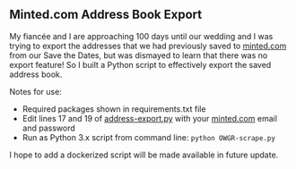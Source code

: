 ## Minted.com Address Book Export
My fiancée and I are approaching 100 days until our wedding and I was trying to export the addresses that we had previously saved to [minted.com](https://minted.com) from our Save the Dates, but was dismayed to learn that there was no export feature! So I built a Python script to effectively export the saved address book.

Notes for use:
* Required packages shown in requirements.txt file
* Edit lines 17 and 19 of [address-export.py](https://github.com/wkarney/code-snippets/tree/master/minted-address-scrape/address-export.py) with your [minted.com](https://minted.com) email and password
* Run as Python 3.x script from command line: 
    `python OWGR-scrape.py`

I hope to add a dockerized script will be made available in future update.
